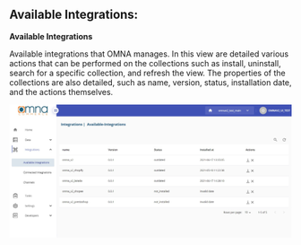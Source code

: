 ## Available Integrations:

**Available Integrations**

Available integrations that OMNA manages.
In this view are detailed various actions that can be performed on the collections such as install, uninstall, search for a specific collection, and refresh the view. The properties of the collections are also detailed, such as name, version, status, installation date, and the actions themselves.

<div align=center>
    <img width="800" src="assets/images/integrations/available-integrations.jpg"/>
</div>
